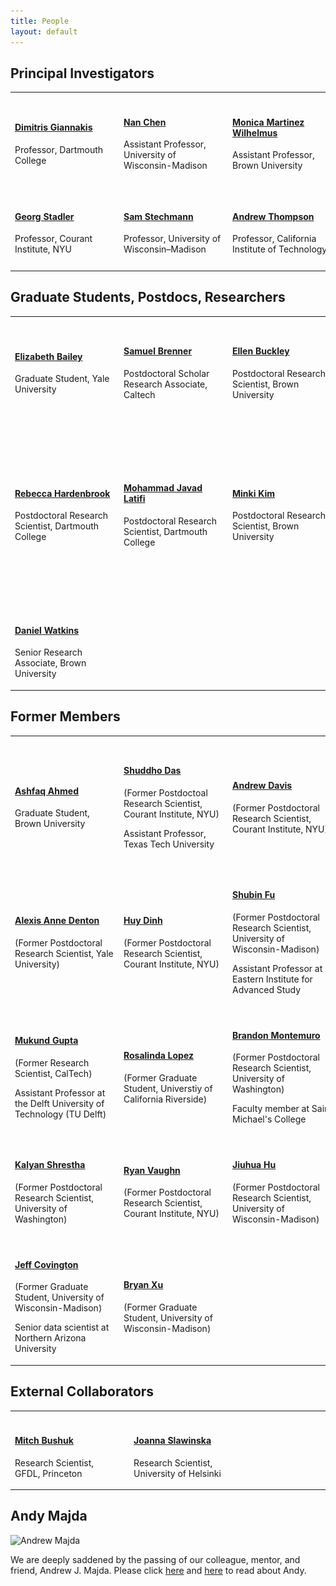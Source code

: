 ```yaml
---
title: People
layout: default
---
```


## Principal Investigators

<table class="fixed">
  <col width="200"/>
  <col width="200"/>
  <col width="200"/>
  <tr>
    <td> <!-- Dimitris Giannakis -->
        <div class="card" style="width: 10rem;">
          <a href="https://giannakis.host.dartmouth.edu" title="" class="card-image hover-overlay" target="_blank">
          <img src="images/team/dimitris_small.png" alt="" class="img-responsive">
          </a>  
          <div class="card-text">
            <h4><a href="https://giannakis.host.dartmouth.edu" target="_blank">Dimitris Giannakis</a></h4>
            <div class="card-desription">
              <p>Professor, Dartmouth College</p>
            </div>
          </div>
        </div>
    </td>
    <td> <!-- Nan Chen -->
       <div class="card" style="width: 10rem;">
          <a href="https://www.math.wisc.edu/~chennan/" title="" class="card-image hover-overlay" target="_blank">
          <img src="images/team/chen.jpg" alt="" class="img-responsive">
          </a>  
          <div class="card-text">
            <h4><a href="https://www.math.wisc.edu/~chennan/" target="_blank">Nan Chen</a></h4>
            <div class="card-desription">
              <p>Assistant Professor, University of Wisconsin-Madison</p>
            </div>
          </div>
        </div>
    </td>
    <td> <!-- Monica Martinez Wilhelmus -->
       <div class="card" style="width: 10rem;">
          <a href="https://engineering.brown.edu/people/monica-martinez-wilhelmus" title="" class="card-image hover-overlay" target="_blank">
          <img src="images/team/MonicaMartinez.png" alt="" class="img-responsive">
          </a>  
          <div class="card-text">
            <h4><a href="https://engineering.brown.edu/people/monica-martinez-wilhelmus" target="_blank">Monica Martinez Wilhelmus</a></h4>
            <div class="card-desription">
              <p>Assistant Professor, Brown University</p>
            </div>
          </div>
        </div>
    </td>
    <td> <!-- Georgy Manucharyan -->
       <div class="card" style="width: 10rem;">
          <a href="https://deep.ocean.washington.edu/" title="" class="card-image hover-overlay" target="_blank">
          <img src="images/team/GeorgyM.jpg" alt="" class="img-responsive">
          </a>  
          <div class="card-text">
            <h4><a href="https://deep.ocean.washington.edu/" target="_blank">Georgy Manucharyan</a></h4>
            <div class="card-desription">
              <p>Assistant Professor, University of Washington</p>
            </div>
          </div>
        </div>
    </td>
  </tr>
    <td> <!-- Georg Stadler -->
       <div class="card" style="width: 10rem;">
          <a href="https://math.nyu.edu/~stadler/" title="" class="card-image hover-overlay" target="_blank">
          <img src="images/team/gs_headshot.png" alt="" class="img-responsive">
          </a>  
          <div class="card-text">
            <h4><a href="https://math.nyu.edu/~stadler/" target="_blank">Georg Stadler</a></h4>
            <div class="card-desription">
              <p>Professor, Courant Institute, NYU</p>
            </div>
          </div>
        </div>
    </td>
    <td> <!-- Sam Stechmann -->
       <div class="card" style="width: 10rem;">
          <a href="https://www.math.wisc.edu/~stechmann/" title="" class="card-image hover-overlay" target="_blank">
          <img src="images/team/picStechmann.jpg" alt="" class="img-responsive">
          </a>  
          <div class="card-text">
            <h4><a href="https://www.math.wisc.edu/~stechmann/" target="_blank">Sam Stechmann</a></h4>
            <div class="card-desription">
              <p>Professor, University of Wisconsin–Madison</p>
            </div>
          </div>
        </div>
    </td>
    <td> <!-- Andrew Thompson -->
       <div class="card" style="width: 10rem;">
          <a href="http://web.gps.caltech.edu/~andrewt/" title="" class="card-image hover-overlay" target="_blank">
          <img src="images/team/Thompson.jpg" alt="" class="img-responsive">
          </a>  
          <div class="card-text">
            <h4><a href="http://web.gps.caltech.edu/~andrewt/" target="_blank">Andrew Thompson</a></h4>
            <div class="card-desription">
              <p>Professor, California Institute of Technology</p>
            </div>
          </div>
        </div>
    </td>
    <td> <!-- Mary-Louise Timmermans -->
       <div class="card" style="width: 10rem;">
          <a href="https://people.earth.yale.edu/profile/mary-louise-timmermans/about" title="" class="card-image hover-overlay" target="_blank">
          <img src="images/team/Mary-Louise.jpg" alt="" class="img-responsive">
          </a>  
          <div class="card-text">
            <h4><a href="https://people.earth.yale.edu/profile/mary-louise-timmermans/about" target="_blank">Mary-Louise Timmermans</a></h4>
            <div class="card-desription">
              <p>Professor, Yale University</p>
            </div>
          </div>
        </div>
    </td>
  <tr>
  </tr>
</table>

## Graduate Students, Postdocs, Researchers

<table class="fixed">
  <col width="200"/>
  <col width="200"/>
  <col width="200"/>
  <tr>
    <td> <!-- Elizabeth Bailey -->
        <div class="card" style="width: 10rem;">
          <a href="" title="" class="card-image hover-overlay" target="_blank">
          <img src="images/team/picBailey.jpg" alt="" class="img-responsive">
          </a>  
          <div class="card-text">
            <h4><a href="" target="_blank">Elizabeth Bailey</a></h4>
            <div class="card-desription">
              <p>Graduate Student, Yale University</p>
            </div>
          </div>
        </div>
    </td>
    <td> <!-- Samuel Brenner -->
        <div class="card" style="width: 10rem;">
          <a href="https://cims.nyu.edu/~gg2924/index.html" title="" class="card-image hover-overlay" target="_blank">
          <img src="images/team/brenner.jpeg" alt="" class="img-responsive">
          </a>  
          <div class="card-text">
            <h4><a href="https://sdbrenner.github.io/pages/about.html" target="_blank">Samuel Brenner </a></h4>
            <div class="card-desription">
              <p>Postdoctoral Scholar Research Associate, Caltech</p>
            </div>
          </div>
        </div>
    </td>        
    <td> <!-- Ellen Buckley -->
      <div class="card" style="width: 10rem;">
        <a href="" title="" class="card-image hover-overlay" target="_blank">
        <img src="images/team/Ellen.jpg" alt="" class="img-responsive">
        </a>  
        <div class="card-text">
          <h4><a href="" target="_blank">Ellen Buckley</a></h4>
          <div class="card-desription">
            <p>Postdoctoral Research Scientist, Brown University</p>
          </div>
        </div>
      </div>
    </td>
    <td> <!-- Gonzalo Gonzalez de Diego -->
      <div class="card" style="width: 10rem;">
        <a href="https://cims.nyu.edu/~gg2924/index.html" title="" class="card-image hover-overlay" target="_blank">
        <img src="images/team/Gonzalo.jpg" alt="" class="img-responsive">
        </a>  
        <div class="card-text">
          <h4><a href="https://cims.nyu.edu/~gg2924/index.html" target="_blank">Gonzalo Gonzalez de Diego </a></h4>
          <div class="card-desription">
            <p>Postdoctoral Research Scientist, Courant Institute, NYU</p>
          </div>
        </div>
      </div>
    </td>     
  </tr>
  <tr>	 
    <td> <!-- Rebecca Hardenbrook -->
      <div class="card" style="width: 10rem;">
        <a href="https://www.rhardenbrook.com/home" title="" class="card-image hover-overlay" target="_blank">
            <img src="images/team/Rebecca.jpg" alt="" class="img-responsive">
            </a>  
            <div class="card-text">
            <h4><a href="https://www.rhardenbrook.com/home" target="_blank">Rebecca Hardenbrook</a></h4>
            <div class="card-desription">
            <p>Postdoctoral Research Scientist, Dartmouth College</p>
          </div>
        </div>
      </div>
    </td>    
    <td> <!-- Mohammad Javad Latifi -->
        <div class="card" style="width: 10rem;">
          <a href="https://math.dartmouth.edu/~mjebelli/" title="" class="card-image hover-overlay" target="_blank">
          <img src="images/team/latifi.jpg" alt="" class="img-responsive">
          </a>  
          <div class="card-text">
            <h4><a href="https://math.dartmouth.edu/~mjebelli/" target="_blank">Mohammad Javad Latifi</a></h4>
            <div class="card-desription">
              <p>Postdoctoral Research Scientist, Dartmouth College</p>
            </div>
          </div>
        </div>
    </td> 
    <td> <!-- Minki Kim -->
        <div class="card" style="width: 10rem;">
          <a href="https://www.minki-kim.com/" title="" class="card-image hover-overlay" target="_blank">
          <img src="images/team/Minki.jpg" alt="" class="img-responsive">
          </a>  
          <div class="card-text">
            <h4><a href="https://www.minki-kim.com/" target="_blank">Minki Kim</a></h4>
            <div class="card-desription">
              <p>Postdoctoral Research Scientist, Brown University</p>
            </div>
          </div>
        </div>
    </td>
    <td> <!-- Maddy Kovaleski -->
        <div class="card" style="width: 10rem;">
	  <a href="https://kovaleskima.github.io//" title="" class="card-image hover-overlay" target="_blank">
          <img src="images/team/maddy.jpg" alt="" class="img-responsive">
          </a>  
          <div class="card-text">
	    <h4><a href="https://kovaleskima.github.io/" target="_blank">Daniel Watkins</a></h4>
            <div class="card-desription">
              <p>Graduate Student, University of Washington</p>
            </div>
          </div>
        </div>
    </td>         
  </tr>
  <tr>
    <td> <!-- Daniel Watkins -->
        <div class="card" style="width: 10rem;">
	  <a href="https://www.danielmwatkins.com/" title="" class="card-image hover-overlay" target="_blank">
          <img src="images/team/Daniel.jpg" alt="" class="img-responsive">
          </a>  
          <div class="card-text">
	    <h4><a href="https://www.danielmwatkins.com/" target="_blank">Daniel Watkins</a></h4>
            <div class="card-desription">
              <p>Senior Research Associate, Brown University</p>
            </div>
          </div>
        </div>
    </td>       
  </tr>
</table>


## Former Members

<table class="fixed">
  <col width="200"/>
  <col width="200"/>
  <col width="200"/>
  <tr>
    <td> <!-- Ashfaq Ahmed -->
	    <div class="card" style="width: 10rem;">
          <a href="" title="" class="card-image hover-overlay" target="_blank">
          <img src="images/team/Ashfaq.jpg" alt="" class="img-responsive">
          </a>  
          <div class="card-text">
            <h4><a href="" target="_blank">Ashfaq Ahmed</a></h4>
            <div class="card-desription">
              <p>Graduate Student, Brown University </p>
            </div>
          </div>
        </div>
    </td>
    <td> <!-- Shuddho Das -->
        <div class="card" style="width: 10rem;">
          <a href="" title="" class="card-image hover-overlay" target="_blank">
          <img src="images/team/picDas.png" alt="" class="img-responsive">
          </a>  
          <div class="card-text">
            <h4><a href="" target="_blank">Shuddho Das</a></h4>
            <div class="card-desription">
              <p>(Former Postdoctoal Research Scientist, Courant Institute, NYU)</p>
              <p>Assistant Professor, Texas Tech University</p>
            </div>
          </div>
        </div>
    </td>
    <td> <!-- Andrew Davis -->
        <div class="card" style="width: 10rem;">
          <a href="https://andyddavis.github.io/index.html" title="" class="card-image hover-overlay" target="_blank">
          <img src="images/team/andydavis.jpg" alt="" class="img-responsive">
          </a>  
          <div class="card-text">
            <h4><a href="https://andyddavis.github.io/index.html" target="_blank">Andrew Davis</a></h4>
            <div class="card-desription">
              <p>(Former Postdoctoral Research Scientist, Courant Institute, NYU)</p>
            </div>
          </div>
        </div>
    </td>
    <td> <!-- Quanling Deng -->
        <div class="card" style="width: 10rem;">
          <a href="" title="" class="card-image hover-overlay" target="_blank">
          <img src="images/team/picDeng.png" alt="" class="img-responsive">
          </a>  
          <div class="card-text">
            <h4><a href="" target="_blank">Quanling Deng</a></h4>
            <div class="card-desription">
              <p>(Former Postdoctoal Research Scientist, University of Wisconsin-Madison)</p>
              <p>Lecturer, Australian National University</p>
            </div>
          </div>
        </div>
    </td>
  </tr>
  <tr>
  <td> <!-- Alexis Anne Denton -->
        <div class="card" style="width: 10rem;">
          <a href="" title="https://people.earth.yale.edu/profile/alexis-denton/about" class="card-image hover-overlay" target="_blank">
          <img src="images/team/Denton.jpg" alt="" class="img-responsive">
          </a>  
          <div class="card-text">
            <h4><a href="https://people.earth.yale.edu/profile/alexis-denton/about" target="_blank">Alexis Anne Denton</a></h4>
            <div class="card-desription">
              <p>(Former Postdoctoral Research Scientist, Yale University)</p>
            </div>
          </div>
        </div>
    </td> 
    <td> <!-- Huy Dinh -->
        <div class="card" style="width: 10rem;">
          <a href="" title="" class="card-image hover-overlay" target="_blank">
          <img src="images/team/HDinh picture.jpg" alt="" class="img-responsive">
          </a>  
          <div class="card-text">
            <h4><a href="" target="_blank">Huy Dinh</a></h4>
            <div class="card-desription">
              <p>(Former Postdoctoral Research Scientist, Courant Institute, NYU)</p>
            </div>
          </div>
        </div>
    </td>
    <td> <!-- Shubin Fu -->
        <div class="card" style="width: 10rem;">
          <a href="" title="" class="card-image hover-overlay" target="_blank">
          <img src="images/team/ShubinFu.jpg" alt="" class="img-responsive" height="200">
          </a>  
          <div class="card-text">
            <h4><a href="" target="_blank">Shubin Fu</a></h4>
            <div class="card-desription">
              <p>(Former Postdoctoral Research Scientist, University of Wisconsin-Madison)</p>
              <p>Assistant Professor at Eastern Institute for Advanced Study</p>
            </div>
          </div>
        </div>
    </td>
    <td> <!-- Skylar Gering -->
        <div class="card" style="width: 10rem;">
          <a href="" title="" class="card-image hover-overlay" target="_blank">
          <img src="images/team/gering.jpg" alt="" class="img-responsive">
          </a>  
          <div class="card-text">
            <h4><a href="https://sase.caltech.edu/people/index.html" target="_blank">Skylar Gering</a></h4>
            <div class="card-desription">
              <p>(Former Schmidt Academy Software Engineer, CalTech)</p>
              <p> Graduate student at MIT-WHOI</p>
            </div>
          </div>
        </div>
    </td>    
  </tr>
  <tr>
    <td> <!-- Mukund Gupta -->
        <div class="card" style="width: 10rem;">
          <a href="https://eapsweb.mit.edu/people/guptam" title="" class="card-image hover-overlay" target="_blank">
          <img src="images/team/gupta.jpeg" alt="" class="img-responsive">
          </a>  
          <div class="card-text">
            <h4><a href="https://mukund-gupta.github.io/" target="_blank">Mukund Gupta</a></h4>
            <div class="card-desription">
              <p>(Former Research Scientist, CalTech)</p>
              <p>Assistant Professor at the Delft University of Technology (TU Delft)</p>
            </div>
          </div>
        </div>
    </td>            
    <td> <!-- Rosalinda Lopez -->
        <div class="card" style="width: 10rem;">
          <a href="" title="" class="card-image hover-overlay" target="_blank">
          <img src="images/team/picLopez.png" alt="" class="img-responsive">
          </a>  
          <div class="card-text">
            <h4><a href="" target="_blank">Rosalinda Lopez</a></h4>
            <div class="card-desription">
              <p>(Former Graduate Student, Universtiy of California Riverside)</p>
            </div>
          </div>
        </div>
    </td>
    <td> <!-- Brandon Montemuro -->
        <div class="card" style="width: 10rem;">
          <a href="https://www.brandonmontemuro.com/" title="" class="card-image hover-overlay" target="_blank">
          <img src="images/team/montemuro.jpeg" alt="" class="img-responsive">
          </a>  
          <div class="card-text">
            <h4><a href="https://www.brandonmontemuro.com/" target="_blank">Brandon Montemuro</a></h4>
            <div class="card-desription">
              <p>(Former Postdoctoral Research Scientist, University of Washington)</p>
              <p>Faculty member at Saint Michael's College</p>
            </div>
          </div>
        </div>
    </td>       
    <td> <!-- Melody Shih -->
        <div class="card" style="width: 10rem;">
          <a href="" title="" class="card-image hover-overlay" target="_blank">
          <img src="images/team/picShih.png" alt="" class="img-responsive">
          </a>  
          <div class="card-text">
            <h4><a href="" target="_blank">Melody Shih</a></h4>
            <div class="card-desription">
              <p>(Former Graduate Student, Courant Institute, NYU)</p>
            </div>
          </div>
        </div>
    </td>
  </tr>  
  <tr>
    <td> <!-- Kalyan Shrestha -->
        <div class="card" style="width: 10rem;">
          <a href="" title="" class="card-image hover-overlay" target="_blank">
          <img src="images/team/shrestha.jpg" alt="" class="img-responsive">
          </a>  
          <div class="card-text">
            <h4><a href="" target="_blank">Kalyan Shrestha</a></h4>
            <div class="card-desription">
              <p>(Former Postdoctoral Research Scientist, University of Washington)</p>
            </div>
          </div>
        </div>
    </td>  
    <td> <!-- Ryan Vaughn -->
        <div class="card" style="width: 10rem;">
          <a href="" title="" class="card-image hover-overlay" target="_blank">
          <img src="images/team/picVaughn.jpg" alt="" class="img-responsive" height="150">
          </a>  
          <div class="card-text">
            <h4><a href="" target="_blank">Ryan Vaughn</a></h4>
            <div class="card-desription">
              <p>(Former Postdoctoral Research Scientist, Courant Institute, NYU)</p>
            </div>
          </div>
        </div>
    </td>
    <td> <!-- Jiuhua Hu -->
        <div class="card" style="width: 10rem;">
          <a href="" title="" class="card-image hover-overlay" target="_blank">
          <img src="images/team/JiuhuaHu.jpg" alt="" class="img-responsive">
          </a>  
          <div class="card-text">
            <h4><a href="" target="_blank">Jiuhua Hu</a></h4>
            <div class="card-desription">
              <p>(Former Postdoctoral Research Scientist, University of Wisconsin-Madison)</p>
            </div>
          </div>
        </div>
    </td>
    <td> <!-- Changhong Mou -->
        <div class="card" style="width: 10rem;">
          <a href="" title="" class="card-image hover-overlay" target="_blank">
          <img src="images/team/ChanghongMou.jpg" alt="" class="img-responsive">
          </a>  
          <div class="card-text">
            <h4><a href="" target="_blank">Changhong Mou</a></h4>
            <div class="card-desription">
              <p>(Former Postdoctoral Research Scientist, University of Wisconsin-Madison)</p>
            </div>
          </div>
        </div>
    </td>            
  </tr>
  <tr>
    <td> <!-- Jeff Covington -->
        <div class="card" style="width: 10rem;">
          <a href="" title="" class="card-image hover-overlay" target="_blank">
          <img src="images/team/Covington.jpg" alt="" class="img-responsive">
          </a>  
          <div class="card-text">
            <h4><a href="" target="_blank">Jeff Covington</a></h4>
            <div class="card-desription">
              <p>(Former Graduate Student, University of Wisconsin-Madison)</p>
              <p>Senior data scientist at Northern Arizona University</p>
            </div>
          </div>
        </div>
    </td> 
    <td> <!-- Bryan Xu -->
        <div class="card" style="width: 10rem;">
          <a href="" title="" class="card-image hover-overlay" target="_blank">
          <img src="images/team/Bryan_Xu.jpg" alt="" class="img-responsive">
          </a>  
          <div class="card-text">
            <h4><a href="" target="_blank">Bryan Xu </a></h4>
            <div class="card-desription">
              <p>(Former Graduate Student, University of Wisconsin-Madison)</p>
            </div>
          </div>
        </div>
    </td>      
  </tr>  
</table>

## External Collaborators

<table class="fixed">
  <col width="200"/>
  <col width="200"/>
  <col width="200"/>
  <tr>
    <td> <!-- Mitch Bushuk -->
        <div class="card" style="width: 10rem;">
          <a href="https://www.gfdl.noaa.gov/mitch-bushuk/" title="" class="card-image hover-overlay" target="_blank">
          <img src="images/team/bushuk.png" alt="" class="img-responsive">
          </a>  
          <div class="card-text">
            <h4><a href="https://www.gfdl.noaa.gov/mitch-bushuk/" target="_blank">Mitch Bushuk</a></h4>
            <div class="card-desription">
              <p>Research Scientist, GFDL, Princeton</p>
            </div>
          </div>
        </div>
    </td>
    <td> <!-- Joanna Slawinska -->
        <div class="card" style="width: 10rem;">
          <a href="https://uwm.edu/physics/people/slawinska-joanna/" title="" class="card-image hover-overlay" target="_blank">
          <img src="images/team/slawinska.jpg" alt="" class="img-responsive">
          </a>  
          <div class="card-text">
            <h4><a href="https://uwm.edu/physics/people/slawinska-joanna/" target="_blank">Joanna Slawinska</a></h4>
            <div class="card-desription">
              <p>Research Scientist, University of Helsinki</p>
            </div>
          </div>
        </div>
    </td>
  </tr>
</table>

## Andy Majda

![Andrew Majda](./images/team/majda.jpg)

We are deeply saddened by the passing of our colleague, mentor, and friend, Andrew J. Majda. Please click [here](https://cims.nyu.edu/webapps/content/news/nyu_mourns_andrew_majda) and [here](https://www.math.nyu.edu/faculty/majda/) to read about Andy.  
